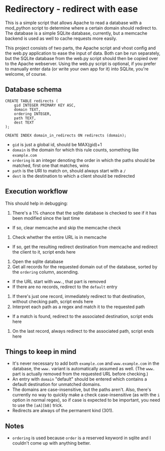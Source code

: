# Redirectory - redirect with ease

This is a simple script that allows Apache to read a database with a mod\_python script to determine where a certain
domain should redirect to. The database is a simple SQLite database, currently, but a memcache backend is used as well
to cache requests more easily.

This project consists of two parts, the Apache script and vhost config and the web.py application to ease the input
of data. Both can be run separately, but the SQLite database from the web.py script should then be copied over to the
Apache webserver. Using the web.py script is optional, if you prefer to manually enter data (or write your own app for
it) into SQLite, you're welcome, of course.

## Database schema

```
CREATE TABLE redirects (
	gid INTEGER PRIMARY KEY ASC,
	domain TEXT,
	ordering INTEGER,
	path TEXT,
	dest TEXT
);

CREATE INDEX domain_in_redirects ON redirects (domain);
```

 * `gid` is just a global id, should be MAX(gid)+1
 * `domain` is the domain for which this rule counts, something like `example.com`
 * `ordering` is an integer denoting the order in which the paths should be matched, first one that matches, wins
 * `path` is the URI to match on, should always start with a `/`
 * `dest` is the destination to which a client should be redirected

## Execution workflow

This should help in debugging:

 1. There's a 1% chance that the sqlite database is checked to see if it has been modified since the last time
   * If so, clear memcache and skip the memcache check
 1. Check whether the entire URL is in memcache
   * If so, get the resulting redirect destination from memcache and redirect the client to it, script ends here
 1. Open the sqlite database
 1. Get all records for the requested domain out of the database, sorted by the `ordering` column, ascending.
   * If the URL start with `www.`, that part is removed
   * If there are no records, redirect to the `default` entry
 1. If there's just one record, immediately redirect to that destination, without checking path, script ends here
 1. Interpret each path as a regex and match it to the requested path
   * If a match is found, redirect to the associated destination, script ends here
 1. On the last record, always redirect to the associated path, script ends here

## Things to keep in mind

 * It's never necessary to add both `example.com` and `www.example.com` in the database, the `www.` variant is
   automatically assumed as well. (The `www.` part is actually removed from the requested URL before checking.)
 * An entry with `domain` "default" should be entered which contains a default destination for unmatched domains.
 * The domains are case-insensitive, but the paths aren't. Also, there's currently no way to quickly make a check
   case-insensitive (as with the `i` option in normal regex), so if case is expected to be important, you need to
   use the `[aA][bB]` trick.
 * Redirects are always of the permanent kind (301).

## Notes

 * `ordering` is used because `order` is a reserved keyword in sqlite and I couldn't come up with anything better.
